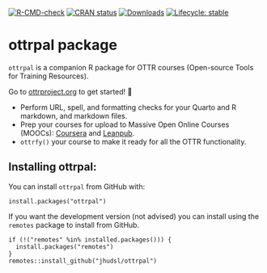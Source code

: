 
<!-- badges: start -->

[![R-CMD-check](https://github.com/jhudsl/ottrpal/workflows/R-CMD-check/badge.svg)](https://github.com/jhudsl/ottrpal/actions) [![CRAN status](https://www.r-pkg.org/badges/version/ottrpal)](https://CRAN.R-project.org/package=ottrpal) [![Downloads](http://cranlogs.r-pkg.org/badges/grand-total/ottrpal)](https://cran.r-project.org/package=ottrpal) [![Lifecycle: stable](https://img.shields.io/badge/lifecycle-stable-brightgreen.svg)](https://lifecycle.r-lib.org/articles/stages.html#stable) <!-- [![GitHub release (latest by --> <!-- date)](https://img.shields.io/github/v/release/jhudsl/ottrpal?style=social)](https://github.com/jhudsl/ottrpal/releases/tag/v1.0.0) --> <!-- [![Codecov test --> <!-- coverage](https://codecov.io/gh/jhudsl/ottrpal/branch/main/graph/badge.svg)](https://codecov.io/gh/jhudsl/ottrpal?branch=main) -->

<!-- badges: end -->

<!-- README.md is generated from README.Rmd. Please edit that file -->

# ottrpal package

`ottrpal` is a companion R package for OTTR courses (Open-source Tools for Training Resources).

Go to [ottrproject.org](https://www.ottrproject.org/) to get started! :tada:

- Perform URL, spell, and formatting checks for your Quarto and R markdown, and markdown files.
- Prep your courses for upload to Massive Open Online Courses (MOOCs): [Coursera](https://www.coursera.org/) and [Leanpub](https://leanpub.com/).
- `ottrfy()` your course to make it ready for all the OTTR functionality. 

## Installing ottrpal:

You can install `ottrpal` from GitHub with:
```
install.packages("ottrpal")
```

If you want the development version (not advised) you can install using the `remotes` package to install from GitHub.
```
if (!("remotes" %in% installed.packages())) {
  install.packages("remotes")
}
remotes::install_github("jhudsl/ottrpal")
```
